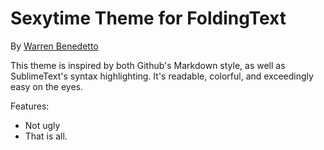 # Sexytime Theme for FoldingText

By [Warren Benedetto](https://github.com/wmbenedetto)

This theme is inspired by both Github's Markdown style, as well as SublimeText's syntax highlighting. It's readable, colorful, and exceedingly easy on the eyes.

Features:
- Not ugly
- That is all.
